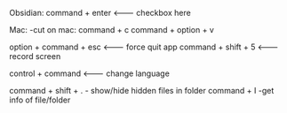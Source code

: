 Obsidian: 
command + enter <--- checkbox here

Mac: 
-cut on mac: 
command + c
command + option + v    

option + command + esc  <--- force quit app
command + shift + 5   <--- record screen

control + command <--- change language

command + shift + .  - show/hide hidden files in folder
command + I  -get info of file/folder






